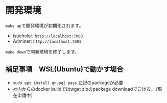 # 開発環境

`make up`で開発環境が初期化されます。

- isucholar: `http://localhost:7000`
- Adminer: `http://localhost:7001`

`make down`で開発環境を終了します。

## 補足事項　WSL(Ubuntu)で動かす場合

- `sudo apt install gnupg2 pass` 左記のpackageが必要
- 社内からのdocker buildではwget zipのpackage downloadでこける。（現在申請中）
